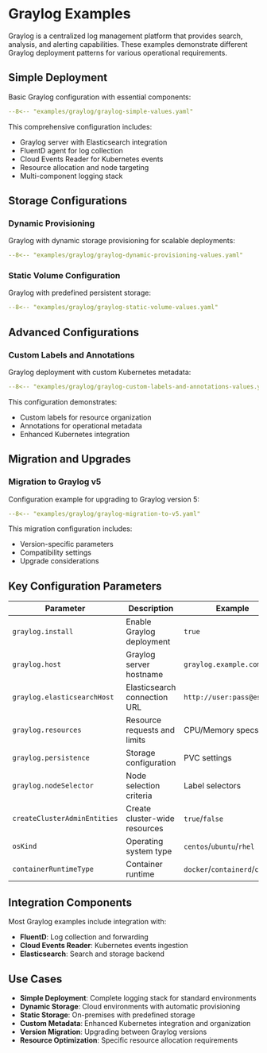 # Graylog Examples

Graylog is a centralized log management platform that provides search, analysis, and alerting capabilities. These examples demonstrate different Graylog deployment patterns for various operational requirements.

## Simple Deployment

Basic Graylog configuration with essential components:

```yaml title="graylog-simple-values.yaml"
--8<-- "examples/graylog/graylog-simple-values.yaml"
```

This comprehensive configuration includes:
- Graylog server with Elasticsearch integration
- FluentD agent for log collection
- Cloud Events Reader for Kubernetes events
- Resource allocation and node targeting
- Multi-component logging stack

## Storage Configurations

### Dynamic Provisioning

Graylog with dynamic storage provisioning for scalable deployments:

```yaml title="graylog-dynamic-provisioning-values.yaml"
--8<-- "examples/graylog/graylog-dynamic-provisioning-values.yaml"
```

### Static Volume Configuration

Graylog with predefined persistent storage:

```yaml title="graylog-static-volume-values.yaml"
--8<-- "examples/graylog/graylog-static-volume-values.yaml"
```

## Advanced Configurations

### Custom Labels and Annotations

Graylog deployment with custom Kubernetes metadata:

```yaml title="graylog-custom-labels-and-annotations-values.yaml"
--8<-- "examples/graylog/graylog-custom-labels-and-annotations-values.yaml"
```

This configuration demonstrates:
- Custom labels for resource organization
- Annotations for operational metadata
- Enhanced Kubernetes integration

## Migration and Upgrades

### Migration to Graylog v5

Configuration example for upgrading to Graylog version 5:

```yaml title="graylog-migration-to-v5.yaml"
--8<-- "examples/graylog/graylog-migration-to-v5.yaml"
```

This migration configuration includes:
- Version-specific parameters
- Compatibility settings
- Upgrade considerations

## Key Configuration Parameters

| Parameter | Description | Example |
|-----------|-------------|---------|
| `graylog.install` | Enable Graylog deployment | `true` |
| `graylog.host` | Graylog server hostname | `graylog.example.com` |
| `graylog.elasticsearchHost` | Elasticsearch connection URL | `http://user:pass@es:9200` |
| `graylog.resources` | Resource requests and limits | CPU/Memory specs |
| `graylog.persistence` | Storage configuration | PVC settings |
| `graylog.nodeSelector` | Node selection criteria | Label selectors |
| `createClusterAdminEntities` | Create cluster-wide resources | `true`/`false` |
| `osKind` | Operating system type | `centos`/`ubuntu`/`rhel` |
| `containerRuntimeType` | Container runtime | `docker`/`containerd`/`cri-o` |

## Integration Components

Most Graylog examples include integration with:
- **FluentD**: Log collection and forwarding
- **Cloud Events Reader**: Kubernetes events ingestion
- **Elasticsearch**: Search and storage backend

## Use Cases

- **Simple Deployment**: Complete logging stack for standard environments
- **Dynamic Storage**: Cloud environments with automatic provisioning
- **Static Storage**: On-premises with predefined storage
- **Custom Metadata**: Enhanced Kubernetes integration and organization
- **Version Migration**: Upgrading between Graylog versions
- **Resource Optimization**: Specific resource allocation requirements 